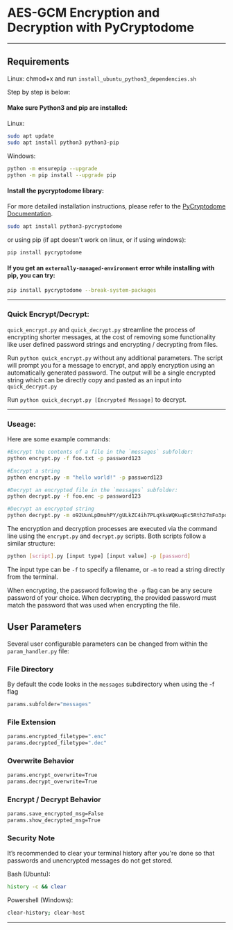 
# AES-GCM Encryption and Decryption with PyCryptodome
---

## Requirements

Linux: chmod+x and run `install_ubuntu_python3_dependencies.sh`

Step by step is below:

#### **Make sure Python3 and pip are installed:**

Linux:
```bash
sudo apt update
sudo apt install python3 python3-pip
```

Windows:
```bash
python -m ensurepip --upgrade
python -m pip install --upgrade pip
```

#### **Install the pycryptodome library:**

For more detailed installation instructions, please refer to the [PyCryptodome Documentation](https://www.pycryptodome.org/src/installation).

```bash
sudo apt install python3-pycryptodome
```
or using pip (if apt doesn't work on linux, or if using windows):
```bash
pip install pycryptodome
```
#### **If you get an `externally-managed-environment` error while installing with pip, you can try:**
```bash
pip install pycryptodome --break-system-packages
```

---

### Quick Encrypt/Decrypt:

`quick_encrypt.py` and `quick_decrypt.py` streamline the process of encrypting shorter messages, at the cost of removing some functionality like user defined password strings and encrypting / decrypting from files.


Run `python quick_encrypt.py` without any additional parameters. The script will prompt you for a message to encrypt, and apply encryption using an automatically generated password. The output will be a single encrypted string which can be directly copy and pasted as an input into `quick_decrypt.py`

Run `python quick_decrypt.py [Encrypted Message]` to decrypt.

---

### Useage:

Here are some example commands:

```bash
#Encrypt the contents of a file in the `messages` subfolder:
python encrypt.py -f foo.txt -p password123

#Encrypt a string
python encrypt.py -m "hello world!" -p password123

#Decrypt an encrypted file in the `messages` subfolder:
python decrypt.py -f foo.enc -p password123

#Decrypt an encrypted string
python decrypt.py -m o92UunLpDmuhPY/gULkZC4ih7PLqXksWQKuqEc5Rth27mFo3poMQnG8tHbNuLxRAIfwX8ntrerpEsfUZ -p password123
```

The encryption and decryption processes are executed via the command line using the `encrypt.py` and `decrypt.py` scripts. Both scripts follow a similar structure:

```bash
python [script].py [input type] [input value] -p [password]
```

The input type can be `-f` to specify a filename, or `-m` to read a string directly from the terminal.

When encrypting, the password following the `-p` flag can be any secure password of your choice. When decrypting, the provided password must match the password that was used when encrypting the file.

## User Parameters

Several user configurable parameters can be changed from within the `param_handler.py` file:

### File Directory
By default the code looks in the `messages` subdirectory when using the -f flag
```bash
params.subfolder="messages"
```

### File Extension

```bash
params.encrypted_filetype=".enc"
params.decrypted_filetype=".dec"
```

### Overwrite Behavior

```bash
params.encrypt_overwrite=True
params.decrypt_overwrite=True
```

### Encrypt / Decrypt Behavior

```bash
params.save_encrypted_msg=False
params.show_decrypted_msg=True
```


### Security Note
It’s recommended to clear your terminal history after you're done so that passwords and unencrypted messages do not get stored. 

Bash (Ubuntu):
```bash
history -c && clear
```

Powershell (Windows):
```bash
clear-history; clear-host
```

---

